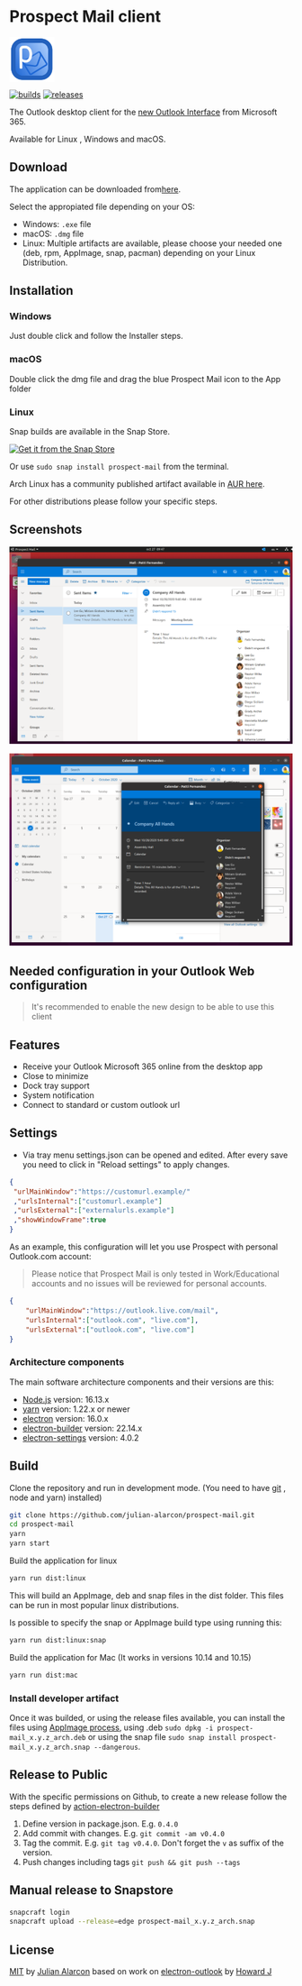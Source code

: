 # Prospect Mail client

<img src="build/icons/128x128.png" alt="logo" height="80" align="center" />

[![builds](https://github.com/julian-alarcon/prospect-mail/actions/workflows/release.yml/badge.svg)](https://github.com/julian-alarcon/prospect-mail/actions)
[![releases](https://badgen.net/github/release/julian-alarcon/prospect-mail/)](https://github.com/julian-alarcon/prospect-mail/releases/latest)

The Outlook desktop client for the
[new Outlook Interface](https://www.microsoft.com/en-us/microsoft-365/blog/2018/06/13/power-and-simplicity-updates-to-the-office-365-user-experience/)
from Microsoft 365.

Available for Linux , Windows and macOS.

## Download

The application can be downloaded from[here](https://github.com/julian-alarcon/prospect-mail/releases).

Select the appropiated file depending on your OS:

* Windows: `.exe` file
* macOS: `.dmg` file
* Linux: Multiple artifacts are available, please choose your needed one (deb,
rpm, AppImage, snap, pacman) depending on your Linux Distribution.

## Installation

### Windows

Just double click and follow the Installer steps.

### macOS

Double click the dmg file and drag the blue Prospect Mail icon to the App folder

### Linux

Snap builds are available in the Snap Store.

[![Get it from the Snap Store](https://snapcraft.io/static/images/badges/en/snap-store-black.svg)](https://snapcraft.io/prospect-mail)

Or use `sudo snap install prospect-mail` from the terminal.

Arch Linux has a community published artifact available in
[AUR here](https://aur.archlinux.org/packages/prospect-mail-bin/).

For other distributions please follow your specific steps.

## Screenshots

![screenshot-linux](misc/prospect-mail.png)

![screenshot-calendar-view](misc/calendar-view.png)

## Needed configuration in your Outlook Web configuration

> It's recommended to enable the new design to be able to use this client

## Features

* Receive your Outlook Microsoft 365 online from the desktop app
* Close to minimize
* Dock tray support
* System notification
* Connect to standard or custom outlook url

## Settings

* Via tray menu settings.json can be opened and edited. After every save you
need to click in "Reload settings" to apply changes.

```json
{
 "urlMainWindow":"https://customurl.example/"
 ,"urlsInternal":["customurl.example"]
 ,"urlsExternal":["externalurls.example"]
 ,"showWindowFrame":true
}
```

As an example, this configuration will let you use Prospect with personal
Outlook.com account:

> Please notice that Prospect Mail is only tested in Work/Educational accounts
and no issues will be reviewed for personal accounts.

```json
{
    "urlMainWindow":"https://outlook.live.com/mail",
    "urlsInternal":["outlook.com", "live.com"],
    "urlsExternal":["outlook.com", "live.com"]
}
```

### Architecture components

The main software architecture components and their versions are this:

* [Node.js](https://nodejs.org/en/) version: 16.13.x
* [yarn](https://yarnpkg.com/) version: 1.22.x or newer
* [electron](http://electronjs.org/) version: 16.0.x
* [electron-builder](https://www.electron.build/) version: 22.14.x
* [electron-settings](https://github.com/nathanbuchar/electron-settings)
version: 4.0.2

## Build

Clone the repository and run in development mode. (You need to have
[git](https://git-scm.com/) , node and yarn) installed)

```bash
git clone https://github.com/julian-alarcon/prospect-mail.git
cd prospect-mail
yarn
yarn start
```

Build the application for linux

```bash
yarn run dist:linux
```

This will build an AppImage, deb and snap files in the dist folder. This files
can be run in most popular linux distributions.

Is possible to specify the snap or AppImage build type using running this:

```bash
yarn run dist:linux:snap
```

Build the application for Mac (It works in versions 10.14 and 10.15)

```bash
yarn run dist:mac
```

### Install developer artifact

Once it was builded, or using the release files available, you can install the
files using [AppImage process](https://docs.appimage.org/user-guide/faq.html#question-how-do-i-run-an-appimage),
using .deb ```sudo dpkg -i prospect-mail_x.y.z_arch.deb``` or using the snap
file ```sudo snap install prospect-mail_x.y.z_arch.snap --dangerous```.

## Release to Public

With the specific permissions on Github, to create a new release follow the
steps defined by [action-electron-builder](https://github.com/samuelmeuli/action-electron-builder)

1. Define version in package.json. E.g. `0.4.0`
1. Add commit with changes. E.g. `git commit -am v0.4.0`
1. Tag the commit. E.g. `git tag v0.4.0`. Don't forget the `v` as suffix of the
version.
1. Push changes including tags `git push && git push --tags`

## Manual release to Snapstore

```sh
snapcraft login
snapcraft upload --release=edge prospect-mail_x.y.z_arch.snap
```

## License

[MIT](https://github.com/julian-alarcon/prospect-mail/blob/master/LICENSE) by
[Julian Alarcon](https://desentropia.com) based on work on
[electron-outlook](https://github.com/eNkru/electron-outlook) by
[Howard J](https://enkru.github.io/)
